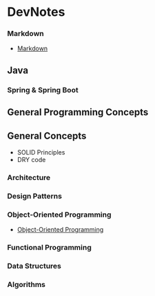 # DevNotes

### **Markdown**

- [Markdown](./topics/markdown.md)

## Java

### Spring & Spring Boot

## General Programming Concepts

## General Concepts
- SOLID Principles
- DRY code

### Architecture

### Design Patterns

### Object-Oriented Programming

- [Object-Oriented Programming](./topics/oop.md)

### Functional Programming

### Data Structures

### Algorithms
